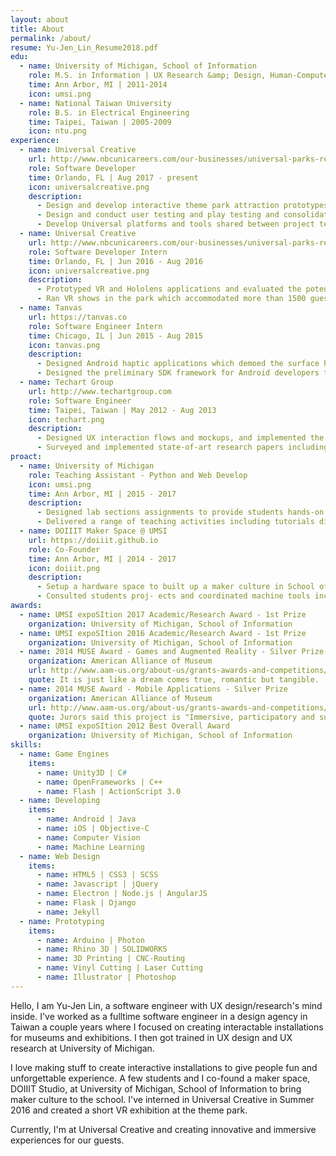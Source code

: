 ```yaml
---
layout: about
title: About
permalink: /about/
resume: Yu-Jen_Lin_Resume2018.pdf
edu:
  - name: University of Michigan, School of Information
    role: M.S. in Information | UX Research &amp; Design, Human-Computer Interaction
    time: Ann Arbor, MI | 2011-2014
    icon: umsi.png
  - name: National Taiwan University
    role: B.S. in Electrical Engineering
    time: Taipei, Taiwan | 2005-2009
    icon: ntu.png
experience:
  - name: Universal Creative
    url: http://www.nbcunicareers.com/our-businesses/universal-parks-resorts
    role: Software Developer
    time: Orlando, FL | Aug 2017 - present
    icon: universalcreative.png
    description:
      - Design and develop interactive theme park attraction prototypes with a wide range of software and hardware including face tracking, image recognition, skeletal tracking and AR/VR headset
      - Design and conduct user testing and play testing and consolidate design guidance to help project team making design decision
      - Develop Universal platforms and tools shared between project teams to minimize the attraction develpment cost
  - name: Universal Creative
    url: http://www.nbcunicareers.com/our-businesses/universal-parks-resorts
    role: Software Developer Intern
    time: Orlando, FL | Jun 2016 - Aug 2016
    icon: universalcreative.png
    description:
      - Prototyped VR and Hololens applications and evaluated the potential of incorporating these future technologies in the theme park 
      - Ran VR shows in the park which accommodated more than 1500 guests per day
  - name: Tanvas
    url: https://tanvas.co
    role: Software Engineer Intern
    time: Chicago, IL | Jun 2015 - Aug 2015
    icon: tanvas.png
    description:
      - Designed Android haptic applications which demoed the surface haptic technology in academic and industrial conferences
      - Designed the preliminary SDK framework for Android developers to communicate with the hardware
  - name: Techart Group
    url: http://www.techartgroup.com
    role: Software Engineer
    time: Taipei, Taiwan | May 2012 - Aug 2013
    icon: techart.png
    description:
      - Designed UX interaction flows and mockups, and implemented the prototype into real products
      - Surveyed and implemented state-of-art research papers including computer vision and machine learning that suits different projects’ needs
proact:
  - name: University of Michigan
    role: Teaching Assistant - Python and Web Develop
    icon: umsi.png
    time: Ann Arbor, MI | 2015 - 2017
    description: 
      - Designed lab sections assignments to provide students hands-on experiences associate with lecture material
      - Delivered a range of teaching activities including tutorials directed towards the delivery of subjects at both undergraduate and graduate level
  - name: DOIIIT Maker Space @ UMSI
    url: https://doiiit.github.io
    role: Co-Founder
    time: Ann Arbor, MI | 2014 - 2017
    icon: doiiit.png
    description: 
      - Setup a hardware space to built up a maker culture in School of Information.
      - Consulted students proj- ects and coordinated machine tools including laser cutter, 3D-printer and more.
awards:
  - name: UMSI expoSItion 2017 Academic/Research Award - 1st Prize
    organization: University of Michigan, School of Information
  - name: UMSI expoSItion 2016 Academic/Research Award - 1st Prize
    organization: University of Michigan, School of Information
  - name: 2014 MUSE Award - Games and Augmented Reality - Silver Prize
    organization: American Alliance of Museum
    url: http://www.aam-us.org/about-us/grants-awards-and-competitions/muse-awards/past-award-winners/2014-muse-awards
    quote: It is just like a dream comes true, romantic but tangible.  In the Square of Aspiration, visitors explored and recalled their childhood through the diversity dream windows. Through a smart phone and augmented reality (AR) technology visitors can become the characters in tiny miniature landscapes, taking pictures as digital souvenirs for the journey.
  - name: 2014 MUSE Award - Mobile Applications - Silver Prize
    organization: American Alliance of Museum
    url: http://www.aam-us.org/about-us/grants-awards-and-competitions/muse-awards/past-award-winners/2014-muse-awards
    quote: Jurors said this project is "Immersive, participatory and surprising. Visitors are taken on a magical adventure with the help of a mobile device and digital exhibits. It takes the immersive experience up several notches, creates an engaging and fully interactive experience for users, moves the device to an integral part of the experience." And "Their innovative use of location-based technologies and augmented reality ensures that this mobile experience bleeds into the physical environment."
  - name: UMSI expoSItion 2012 Best Overall Award
    organization: University of Michigan, School of Information
skills:
  - name: Game Engines
    items: 
      - name: Unity3D | C#
      - name: OpenFrameworks | C++
      - name: Flash | ActionScript 3.0
  - name: Developing
    items:
      - name: Android | Java
      - name: iOS | Objective-C
      - name: Computer Vision
      - name: Machine Learning
  - name: Web Design
    items:
      - name: HTML5 | CSS3 | SCSS
      - name: Javascript | jQuery
      - name: Electron | Node.js | AngularJS
      - name: Flask | Django
      - name: Jekyll
  - name: Prototyping
    items:
      - name: Arduino | Photon
      - name: Rhino 3D | SOLIDWORKS
      - name: 3D Printing | CNC-Routing
      - name: Vinyl Cutting | Laser Cutting
      - name: Illustrator | Photoshop
---
```

<p>Hello, I am Yu-Jen Lin, a software engineer with UX design/research's mind inside. I've worked as a fulltime software engineer in a design agency in Taiwan a couple years where I focused on creating interactable installations for museums and exhibitions. I then got trained in UX design and UX research at University of Michigan.</p>
<p>I love making stuff to create interactive installations to give people fun and unforgettable experience. A few students and I co-found a maker space, DOIIIT Studio, at University of Michigan, School of Information to bring maker culture to the school. I've interned in Universal Creative in Summer 2016 and created a short VR exhibition at the theme park.</p>
<p>Currently, I'm at Universal Creative and creating innovative and immersive experiences for our guests.</p>